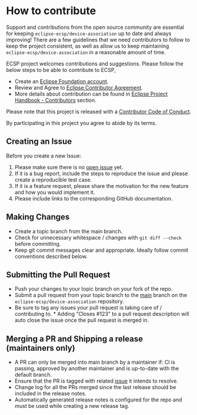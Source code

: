# How to contribute

Support and contributions from the open source community are essential for keeping
`eclipse-ecsp/device-association` up to date and always improving! There are a few guidelines that we need
contributors to follow to keep the project consistent, as well as allow us to keep
maintaining `eclipse-ecsp/device-association` in a reasonable amount of time.

ECSP project welcomes contributions and suggestions. Please follow the below steps to be able to contribute to ECSP,
- Create an [Eclipse Foundation account](https://accounts.eclipse.org/).
- Review and Agree to [Eclipse Contributor Agreement](https://www.eclipse.org/legal/eca/).
- More details about contribution can be found in [Eclipse Project Handbook - Contributors](https://www.eclipse.org/projects/handbook/#contributing-contributors) section.

Please note that this project is released with a [Contributor Code of Conduct][coc].

By participating in this project you agree to abide by its terms.

[coc]: ./CODE_OF_CONDUCT.md

## Creating an Issue

Before you create a new Issue:

1. Please make sure there is no [open issue](https://github.com/eclipse-ecsp/device-association/issues) yet.
2. If it is a bug report, include the steps to reproduce the issue and please create a reproducible test case.
3. If it is a feature request, please share the motivation for the new feature and how you would implement it.
4. Please include links to the corresponding GitHub documentation.

## Making Changes

- Create a topic branch from the main branch.
- Check for unnecessary whitespace / changes with `git diff --check` before committing.
- Keep git commit messages clear and appropriate. Ideally follow commit conventions described below.

## Submitting the Pull Request

- Push your changes to your topic branch on your fork of the repo.
- Submit a pull request from your topic branch to the [main](https://github.com/eclipse-ecsp/device-association) branch on the `eclipse-ecsp/device-association` repository.
- Be sure to tag any issues your pull request is taking care of / contributing to. \* Adding "Closes #123"
to a pull request description will auto close the issue once the pull request is merged in.


## Merging a PR and Shipping a release (maintainers only)

- A PR can only be merged into main branch by a maintainer if: CI is passing, approved by another maintainer and is up-to-date with the default branch.
- Ensure that the PR is tagged with related [issue](https://github.com/eclipse-ecsp/device-association/issues) it intends to resolve.
- Change log for all the PRs merged since the last release should be included in the release notes.
- Automatically generated release notes is configured for the repo and must be used while creating a new release tag.
